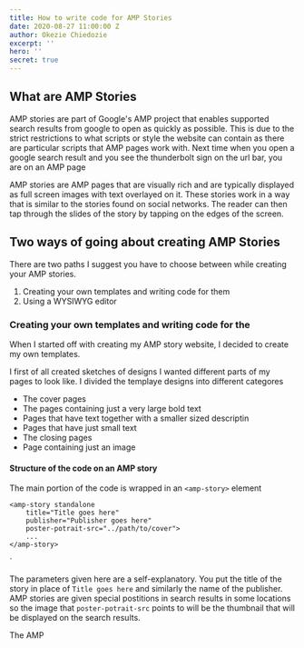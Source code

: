 ```yaml
---
title: How to write code for AMP Stories
date: 2020-08-27 11:00:00 Z
author: Okezie Chiedozie
excerpt: ''
hero: ''
secret: true
---
```


## What are AMP Stories

AMP stories are part of Google's AMP project that enables supported search results  from google to open as quickly as possible. This is due to the strict restrictions to what scripts or style the website can contain as there are particular scripts that AMP pages work with. Next time when you open a google search result and you see the thunderbolt sign on the url bar, you are on an AMP page

AMP stories are AMP pages that are visually rich and are typically displayed as full screen images with text overlayed on it.  These stories work in a way that is similar to the stories found on social networks. The reader can then tap through the slides of the story by tapping on the edges of the screen.

## Two ways of going about creating AMP Stories

There are two paths I suggest you have to choose between while creating your AMP stories.

1. Creating your own templates and writing code for them
2. Using a WYSIWYG editor

### Creating your own templates and writing code for the

When I started off with creating my AMP story website, I decided to create my own templates.

I first of all created sketches of designs I wanted different parts of my pages to look like. I divided the templaye designs into different categores

* The cover pages
* The pages containing just a very large bold text
* Pages that have text together with a smaller sized descriptin
* Pages that have just small text
* The closing pages
* Page containing just an image

#### Structure of the code on an AMP story

The main portion of the code is wrapped in an `<amp-story>`  element

    <amp-story standalone
    	title="Title goes here"
        publisher="Publisher goes here"
        poster-potrait-src="../path/to/cover">
        ...
    </amp-story>

\`

The parameters given here are a self-explanatory. You put the title of the story in place of `Title goes here` and similarly the name of the publisher. AMP stories are given special postitions in search results in some locations so the image that `poster-potrait-src` points to will be the thumbnail that will be displayed on the search results.

The AMP